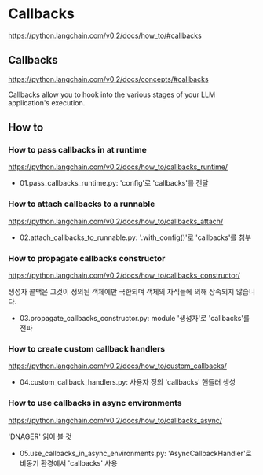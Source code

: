 # Callbacks

<https://python.langchain.com/v0.2/docs/how_to/#callbacks>

## Callbacks

<https://python.langchain.com/v0.2/docs/concepts/#callbacks>

Callbacks allow you to hook into the various stages of your LLM application's execution.

## How to

### How to pass callbacks in at runtime

<https://python.langchain.com/v0.2/docs/how_to/callbacks_runtime/>

- 01.pass_callbacks_runtime.py: 'config'로 'callbacks'를 전달

### How to attach callbacks to a runnable

<https://python.langchain.com/v0.2/docs/how_to/callbacks_attach/>

- 02.attach_callbacks_to_runnable.py: '.with_config()'로 'callbacks'를 첨부

### How to propagate callbacks constructor

<https://python.langchain.com/v0.2/docs/how_to/callbacks_constructor/>

생성자 콜백은 그것이 정의된 객체에만 국한되며 객체의 자식들에 의해 상속되지 않습니다.

- 03.propagate_callbacks_constructor.py: module '생성자'로 'callbacks'를 전파

### How to create custom callback handlers

<https://python.langchain.com/v0.2/docs/how_to/custom_callbacks/>

- 04.custom_callback_handlers.py: 사용자 정의 'callbacks' 핸들러 생성

### How to use callbacks in async environments

<https://python.langchain.com/v0.2/docs/how_to/callbacks_async/>

'DNAGER' 읽어 볼 것

- 05.use_callbacks_in_async_environments.py: 'AsyncCallbackHandler'로 비동기 환경에서 'callbacks' 사용